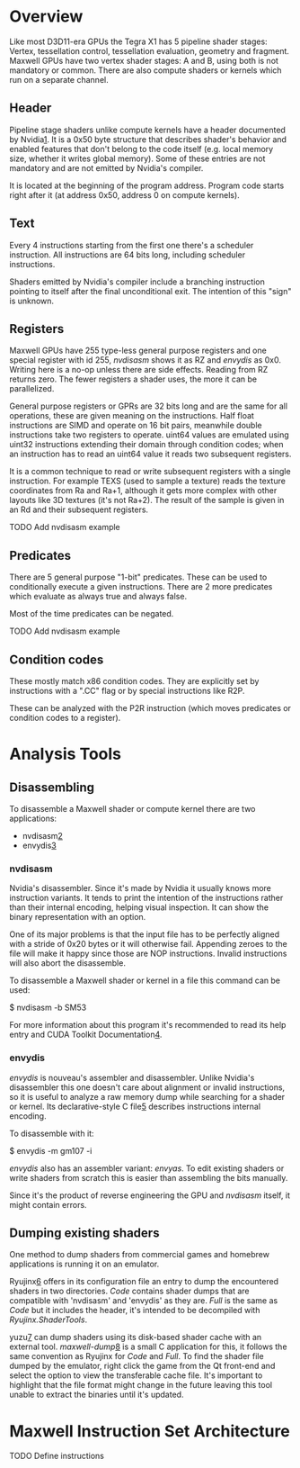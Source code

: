 # Overview

Like most D3D11-era GPUs the Tegra X1 has 5 pipeline shader stages:
Vertex, tessellation control, tessellation evaluation, geometry and
fragment. Maxwell GPUs have two vertex shader stages: A and B, using
both is not mandatory or common. There are also compute shaders or
kernels which run on a separate channel.

## Header

Pipeline stage shaders unlike compute kernels have a header documented
by
Nvidia[1](https://download.nvidia.com/open-gpu-doc/Shader-Program-Header/1/Shader-Program-Header.html).
It is a 0x50 byte structure that describes shader's behavior and enabled
features that don't belong to the code itself (e.g. local memory size,
whether it writes global memory). Some of these entries are not
mandatory and are not emitted by Nvidia's compiler.

It is located at the beginning of the program address. Program code
starts right after it (at address 0x50, address 0 on compute kernels).

## Text

Every 4 instructions starting from the first one there's a scheduler
instruction. All instructions are 64 bits long, including scheduler
instructions.

Shaders emitted by Nvidia's compiler include a branching instruction
pointing to itself after the final unconditional exit. The intention of
this "sign" is unknown.

## Registers

Maxwell GPUs have 255 type-less general purpose registers and one
special register with id 255, *nvdisasm* shows it as RZ and *envydis* as
0x0. Writing here is a no-op unless there are side effects. Reading from
RZ returns zero. The fewer registers a shader uses, the more it can be
parallelized.

General purpose registers or GPRs are 32 bits long and are the same for
all operations, these are given meaning on the instructions. Half float
instructions are SIMD and operate on 16 bit pairs, meanwhile double
instructions take two registers to operate. uint64 values are emulated
using uint32 instructions extending their domain through condition
codes; when an instruction has to read an uint64 value it reads two
subsequent registers.

It is a common technique to read or write subsequent registers with a
single instruction. For example TEXS (used to sample a texture) reads
the texture coordinates from Ra and Ra+1, although it gets more complex
with other layouts like 3D textures (it's not Ra+2). The result of the
sample is given in an Rd and their subsequent registers.

TODO Add nvdisasm example

## Predicates

There are 5 general purpose "1-bit" predicates. These can be used to
conditionally execute a given instructions. There are 2 more predicates
which evaluate as always true and always false.

Most of the time predicates can be negated.

TODO Add nvdisasm example

## Condition codes

These mostly match x86 condition codes. They are explicitly set by
instructions with a ".CC" flag or by special instructions like R2P.

These can be analyzed with the P2R instruction (which moves predicates
or condition codes to a register).

# Analysis Tools

## Disassembling

To disassemble a Maxwell shader or compute kernel there are two
applications:

  - nvdisasm[2](https://developer.nvidia.com/cuda-toolkit)
  - envydis[3](https://github.com/envytools/envytools/tree/master/envydis)

### nvdisasm

Nvidia's disassembler. Since it's made by Nvidia it usually knows more
instruction variants. It tends to print the intention of the
instructions rather than their internal encoding, helping visual
inspection. It can show the binary representation with an option.

One of its major problems is that the input file has to be perfectly
aligned with a stride of 0x20 bytes or it will otherwise fail. Appending
zeroes to the file will make it happy since those are NOP instructions.
Invalid instructions will also abort the disassemble.

To disassemble a Maxwell shader or kernel in a file this command can be
used:

$ nvdisasm -b SM53 <file>

For more information about this program it's recommended to read its
help entry and CUDA Toolkit
Documentation[4](https://docs.nvidia.com/cuda/cuda-binary-utilities/).

### envydis

*envydis* is nouveau's assembler and disassembler. Unlike Nvidia's
disassembler this one doesn't care about alignment or invalid
instructions, so it is useful to analyze a raw memory dump while
searching for a shader or kernel. Its declarative-style C
file[5](https://github.com/envytools/envytools/blob/master/envydis/gm107.c)
describes instructions internal encoding.

To disassemble with it:

$ envydis -m gm107 -i <file>

*envydis* also has an assembler variant: *envyas*. To edit existing
shaders or write shaders from scratch this is easier than assembling the
bits manually.

Since it's the product of reverse engineering the GPU and *nvdisasm*
itself, it might contain errors.

## Dumping existing shaders

One method to dump shaders from commercial games and homebrew
applications is running it on an emulator.

Ryujinx[6](https://ryujinx.org/#/) offers in its configuration file an
entry to dump the encountered shaders in two directories. *Code*
contains shader dumps that are compatible with 'nvdisasm' and 'envydis'
as they are. *Full* is the same as *Code* but it includes the header,
it's intended to be decompiled with *Ryujinx.ShaderTools*.

yuzu[7](https://yuzu-emu.org/) can dump shaders using its disk-based
shader cache with an external tool.
*maxwell-dump*[8](https://gist.github.com/ReinUsesLisp/7ba72d3162e60cab283194fcca3474b2)
is a small C application for this, it follows the same convention as
Ryujinx for *Code* and *Full*. To find the shader file dumped by the
emulator, right click the game from the Qt front-end and select the
option to view the transferable cache file. It's important to highlight
that the file format might change in the future leaving this tool unable
to extract the binaries until it's updated.

# Maxwell Instruction Set Architecture

TODO Define instructions
